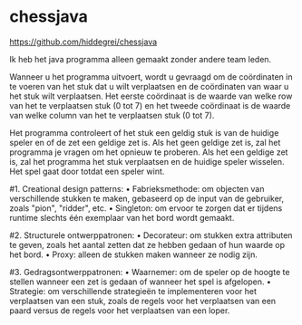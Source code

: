 # chessjava
https://github.com/hiddegrei/chessjava

Ik heb het java programma alleen gemaakt zonder andere team leden.

Wanneer u het programma uitvoert, wordt u gevraagd om de coördinaten in te voeren van het stuk dat u wilt verplaatsen en de coördinaten
van waar u het stuk wilt verplaatsen. Het eerste coördinaat is de waarde van welke row van het 
te verplaatsen stuk (0 tot 7) en het tweede coördinaat is de waarde van welke column van het te verplaatsen stuk (0 tot 7).

Het programma controleert of het stuk een geldig stuk is van de
huidige speler en of de zet een geldige zet is. Als het geen geldige zet is, zal het programma 
je vragen om het opnieuw te proberen. Als het een geldige zet is, zal het programma het stuk verplaatsen en de huidige speler wisselen. 
Het spel gaat door totdat een speler wint.

#1. 	Creational design patterns:
• Fabrieksmethode: om objecten van verschillende stukken te maken, gebaseerd op de input van de gebruiker, zoals "pion", "ridder", etc.
• Singleton: om ervoor te zorgen dat er tijdens runtime slechts één exemplaar van het bord wordt gemaakt.

#2. Structurele ontwerppatronen:
• Decorateur: om stukken extra attributen te geven, zoals het aantal zetten dat ze hebben gedaan of hun waarde op het bord.
• Proxy: alleen de stukken maken wanneer ze nodig zijn.

#3. Gedragsontwerppatronen:
• Waarnemer: om de speler op de hoogte te stellen wanneer een zet is gedaan of wanneer het spel is afgelopen.
• Strategie: om verschillende strategieën te implementeren voor het verplaatsen van een stuk, zoals de regels voor het verplaatsen van een paard versus de regels voor het verplaatsen van een loper.
